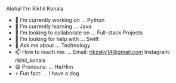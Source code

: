 Aloha! I'm Rikhil Konala

- 🔭 I’m currently working on ... Python  
- 🌱 I’m currently learning ... Java
- 👯 I’m looking to collaborate on ... Full-stack Projects
- 🤔 I’m looking for help with ... Swift
- 💬 Ask me about ... Technology
- 📫 How to reach me: ... Email: rikzsky14@gmail.com Instagram: rikhil_konala
- 😄 Pronouns: ... He/Him
- ⚡ Fun fact: ... I have a dog

